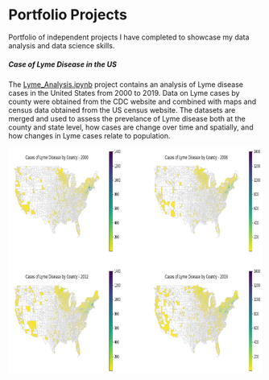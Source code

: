 # Portfolio Projects
Portfolio of independent projects I have completed to showcase my data analysis and data science skills. 

##### Case of Lyme Disease in the US
The [Lyme_Analysis.ipynb](/Lyme_Analysis.ipynb) project contains an analysis of Lyme disease cases in the United States from 2000 to 2019. Data on Lyme cases by county were obtained from the CDC website and combined with maps and census data obtained from the US census website. The datasets are merged and used to assess the prevelance of Lyme disease both at the county and state level, how cases are change over time and spatially, and how changes in Lyme cases relate to population.
<!-- ![output_12_0.png](/output_12_0.png) -->
<img src="https://github.com/ebake310/Baker_Portfolio/blob/main/output_12_0.png" width="796" height="449.6">
